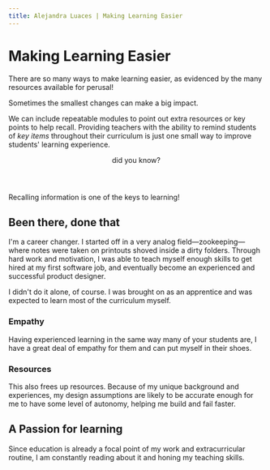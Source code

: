 ```yaml
---
title: Alejandra Luaces | Making Learning Easier
---
```

# Making Learning Easier
There are so many ways to make learning easier, as evidenced by the many resources available for perusal!

Sometimes the smallest changes can make a big impact.

We can include repeatable modules to point out extra resources or key points to help recall. Providing teachers with the ability to remind students of *key items* throughout their curriculum is just one small way to improve students' learning experience.

<div class='module--key'>
  <header>
    <div class='module--key__heading'>did you know?</div>
  </header>
  <div class='module--key__paragraph'>Recalling information is one of the keys to learning! </div>
</div>

## Been there, done that
I'm a career changer. I started off in a very analog field&#8212;zookeeping&#8212;where notes were taken on printouts shoved inside a dirty folders. Through hard work and motivation, I was able to teach myself enough skills to get hired at my first software job, and eventually become an experienced and successful product designer.

I didn't do it alone, of course. I was brought on as an apprentice and was expected to learn most of the curriculum myself.

### Empathy
Having experienced learning in the same way many of your students are, I have a great deal of empathy for them and can put myself in their shoes.

### Resources
This also frees up resources. Because of my unique background and experiences, my design assumptions are likely to be accurate enough for me to have some level of autonomy, helping me build and fail faster.

## A Passion for learning

Since education is already a focal point of my work and extracurricular routine, I am constantly reading about it and honing my teaching skills.
